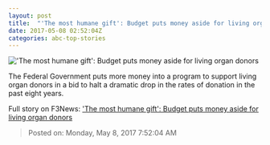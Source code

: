 ```yaml
---
layout: post
title:  "'The most humane gift': Budget puts money aside for living organ donors"
date: 2017-05-08 02:52:04Z
categories: abc-top-stories
---
```


!['The most humane gift': Budget puts money aside for living organ donors](http://www.abc.net.au/cm/rimage/1144644-1x1-large.jpg?v=14)

The Federal Government puts more money into a program to support living organ donors in a bid to halt a dramatic drop in the rates of donation in the past eight years.


Full story on F3News: ['The most humane gift': Budget puts money aside for living organ donors](http://www.f3nws.com/n/ZrXZXJ)

> Posted on: Monday, May 8, 2017 7:52:04 AM
